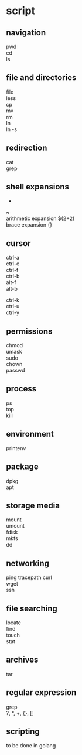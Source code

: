 # script

## navigation

pwd  
cd  
ls  

## file and directories

file  
less  
cp  
mv  
rm   
ln  
ln -s  

## redirection

cat  
grep  

## shell expansions

*  
~  
arithmetic expansion $(2+2)  
brace expansion {}  

## cursor 

ctrl-a  
ctrl-e  
ctrl-f  
ctrl-b  
alt-f  
alt-b  

ctrl-k  
ctrl-u  
ctrl-y  

## permissions

chmod  
umask  
sudo  
chown  
passwd  

## process
ps  
top  
kill  

## environment
printenv

## package
dpkg  
apt  

## storage media

mount  
umount  
fdisk  
mkfs  
dd  

## networking  

ping 
tracepath 
curl  
wget  
ssh  

## file searching

locate  
find  
touch  
stat  

## archives

tar

## regular expression

grep  
?, *, +, {}, []

## scripting  
to be done in golang
